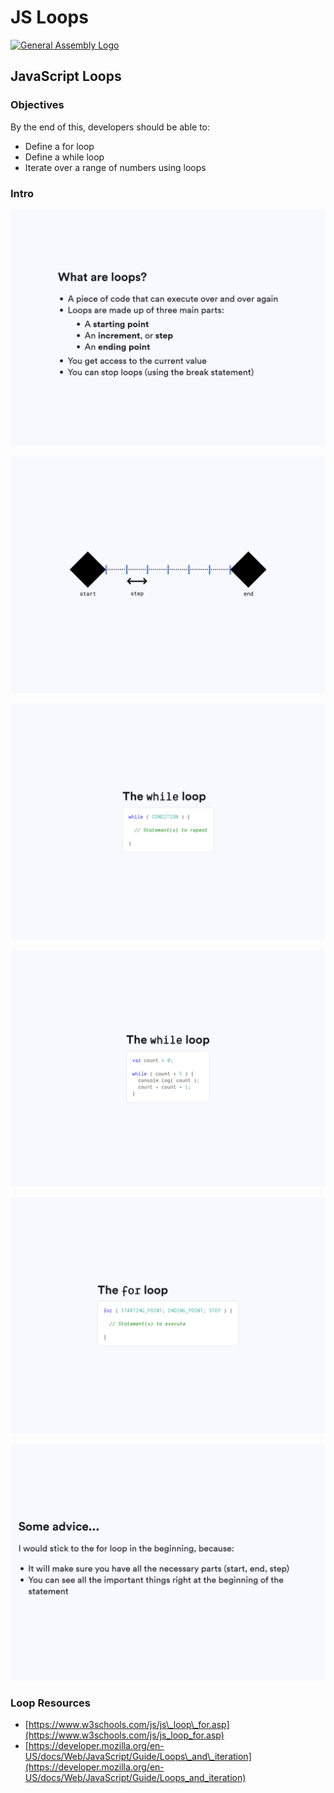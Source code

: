 # JS Loops

[![General Assembly Logo](https://camo.githubusercontent.com/1a91b05b8f4d44b5bbfb83abac2b0996d8e26c92/687474703a2f2f692e696d6775722e636f6d2f6b6538555354712e706e67)](https://generalassemb.ly/education/web-development-immersive)

## JavaScript Loops

### Objectives

By the end of this, developers should be able to:

* Define a for loop
* Define a while loop
* Iterate over a range of numbers using loops

### Intro

![Loops1](../../../.gitbook/assets/image%20%2819%29.png)

![Loops2](../../../.gitbook/assets/image%20%2812%29.png)

![Loops3](../../../.gitbook/assets/image%20%2820%29.png)

![Loops4](../../../.gitbook/assets/image%20%2821%29.png)

![Loops5](../../../.gitbook/assets/image%20%289%29.png)

![](../../../.gitbook/assets/image%20%286%29.png)

### 

### Loop Resources

* [https://www.w3schools.com/js/js\_loop\_for.asp](https://www.w3schools.com/js/js_loop_for.asp)
* [https://developer.mozilla.org/en-US/docs/Web/JavaScript/Guide/Loops\_and\_iteration](https://developer.mozilla.org/en-US/docs/Web/JavaScript/Guide/Loops_and_iteration)

